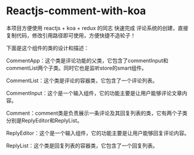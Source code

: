 # Reactjs-comment-with-koa


本项目方便使用 reactjs + koa + redux 的同志 快速完成 评论系统的创建，直接复制代码，修改引用路径即可使用，方便快捷不造轮子！

下面是这个组件的类的设计和描述：

CommentApp：这个类是评论功能的父类，它包含了commentInput和commentList两个子类。同时它也是监听store的smart组件。
	 
CommentList：这个类是评论的容器类，它包含了一个评论列表。
	
CommentInput：这个是一个输入组件，它的功能主要是让用户能够评论文章内容。
	
Comment：comment类是负责展示一条评论及其回复列表的类，它有两个子类分别是ReplyEditor和ReplyList。
	 
ReplyEditor：这个是一个输入组件，它的功能主要是让用户能够回复评论内容。
	 
ReplyList：这个类是回复列表的容器类，它包含了一个回复列表。

